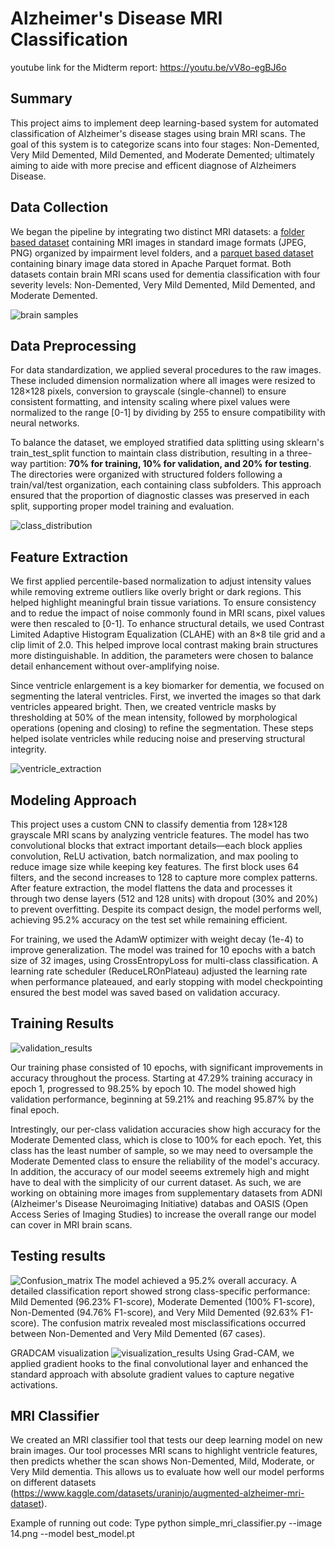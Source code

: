 # Alzheimer's Disease MRI Classification

youtube link for the Midterm report: https://youtu.be/vV8o-egBJ6o


## Summary 

This project aims to implement deep learning-based system for automated classification of Alzheimer's disease stages using brain MRI scans. The goal of this system is to categorize scans into four stages: Non-Demented, Very Mild Demented, Mild Demented, and Moderate Demented; ultimately aiming to aide with more precise and efficent diagnose of Alzheimers Disease.

## Data Collection

We began the pipeline by integrating two distinct MRI datasets: a [folder based dataset](https://www.kaggle.com/datasets/lukechugh/best-alzheimer-mri-dataset-99-accuracy/data) containing MRI images in standard image formats (JPEG, PNG) organized by impairment level folders, and a [parquet based dataset](https://www.kaggle.com/datasets/borhanitrash/alzheimer-mri-disease-classification-dataset/data) containing binary image data stored in Apache Parquet format. Both datasets contain brain MRI scans used for dementia classification with four severity levels: Non-Demented, Very Mild Demented, Mild Demented, and Moderate Demented. 

![brain samples](images/brain_samples.png)

## Data Preprocessing

For data standardization, we applied several procedures to the raw images. These included dimension normalization where all images were resized to 128×128 pixels, conversion to grayscale (single-channel) to ensure consistent formatting, and intensity scaling where pixel values were normalized to the range [0-1] by dividing by 255 to ensure compatibility with neural networks.

To balance the dataset, we employed stratified data splitting using sklearn's train_test_split function to maintain class distribution, resulting in a three-way partition: **70% for training, 10% for validation, and 20% for testing**. The directories were organized with structured folders following a train/val/test organization, each containing class subfolders. This approach ensured that the proportion of diagnostic classes was preserved in each split, supporting proper model training and evaluation.

![class_distribution](images/class_distribution.png)

## Feature Extraction

We first applied percentile-based normalization to adjust intensity values while removing extreme outliers like overly bright or dark regions. This helped highlight meaningful brain tissue variations. To ensure consistency and to redue the impact of noise commonly found in MRI scans, pixel values were then rescaled to [0-1]. To enhance structural details, we used Contrast Limited Adaptive Histogram Equalization (CLAHE) with an 8×8 tile grid and a clip limit of 2.0. This helped improve local contrast making brain structures more distinguishable. In addition, the parameters were chosen to balance detail enhancement without over-amplifying noise.

Since ventricle enlargement is a key biomarker for dementia, we focused on segmenting the lateral ventricles. First, we inverted the images so that dark ventricles appeared bright. Then, we created ventricle masks by thresholding at 50% of the mean intensity, followed by morphological operations (opening and closing) to refine the segmentation. These steps helped isolate ventricles while reducing noise and preserving structural integrity.

![ventricle_extraction](images/feature_extraction.png)

## Modeling Approach

This project uses a custom CNN to classify dementia from 128×128 grayscale MRI scans by analyzing ventricle features. The model has two convolutional blocks that extract important details—each block applies convolution, ReLU activation, batch normalization, and max pooling to reduce image size while keeping key features. The first block uses 64 filters, and the second increases to 128 to capture more complex patterns. After feature extraction, the model flattens the data and processes it through two dense layers (512 and 128 units) with dropout (30% and 20%) to prevent overfitting. Despite its compact design, the model performs well, achieving 95.2% accuracy on the test set while remaining efficient.

For training, we used the AdamW optimizer with weight decay (1e-4) to improve generalization. The model was trained for 10 epochs with a batch size of 32 images, using CrossEntropyLoss for multi-class classification. A learning rate scheduler (ReduceLROnPlateau) adjusted the learning rate when performance plateaued, and early stopping with model checkpointing ensured the best model was saved based on validation accuracy.

## Training Results

![validation_results](images/training_curves.png)

Our training phase consisted of 10 epochs, with significant improvements in accuracy throughout the process. Starting at 47.29% training accuracy in epoch 1, progressed to 98.25% by epoch 10. The model showed high validation performance, beginning at 59.21% and reaching 95.87% by the final epoch.

Intrestingly, our per-class validation accuracies show high accuracy for the Moderate Demented class, which is close to 100% for each epoch. Yet, this class has the least number of sample, so we may need to oversample the Moderate Demented class to ensure the reliability of the model's accuracy. In addition, the accuracy of our model seeems extremely high and might have to deal with the simplicity of our current dataset. As such, we are working on obtaining more images from supplementary datasets from ADNI (Alzheimer's Disease Neuroimaging Initiative) databas and OASIS (Open Access Series of Imaging Studies) to increase the overall range our model can cover in MRI brain scans.

## Testing results 
![Confusion_matrix](images/confusion_matrix.png)
The model achieved a 95.2% overall accuracy. A detailed classification report showed strong class-specific performance: Mild Demented (96.23% F1-score), Moderate Demented (100% F1-score), Non-Demented (94.76% F1-score), and Very Mild Demented (92.63% F1-score). The confusion matrix revealed most misclassifications occurred between Non-Demented and Very Mild Demented (67 cases).

GRADCAM visualization
![visualization_results](images/HeatMap.png)
Using Grad-CAM, we applied gradient hooks to the final convolutional layer and enhanced the standard approach with absolute gradient values to capture negative activations. 

## MRI Classifier 

We created an MRI classifier tool that tests our deep learning model on new brain images. Our tool processes MRI scans to highlight ventricle features, then predicts whether the scan shows Non-Demented, Mild, Moderate, or Very Mild dementia. This allows us to evaluate how well our model performs on different datasets (https://www.kaggle.com/datasets/uraninjo/augmented-alzheimer-mri-dataset).


Example of running out code: 
Type python simple_mri_classifier.py --image 14.png --model best_model.pt
